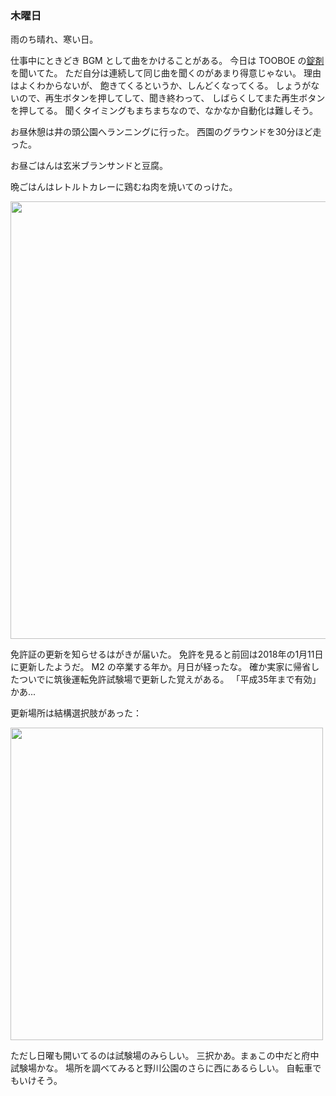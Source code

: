 ### 木曜日

雨のち晴れ、寒い日。

仕事中にときどき BGM として曲をかけることがある。
今日は TOOBOE の[錠剤](https://www.youtube.com/watch?v=cRFSbeHXFwk)を聞いてた。
ただ自分は連続して同じ曲を聞くのがあまり得意じゃない。
理由はよくわからないが、 飽きてくるというか、しんどくなってくる。
しょうがないので、再生ボタンを押してして、聞き終わって、
しばらくしてまた再生ボタンを押してる。
聞くタイミングもまちまちなので、なかなか自動化は難しそう。

お昼休憩は井の頭公園へランニングに行った。
西園のグラウンドを30分ほど走った。

お昼ごはんは玄米ブランサンドと豆腐。

晩ごはんはレトルトカレーに鶏むね肉を焼いてのっけた。

<img src="https://i.imgur.com/gEO2pdw.jpg" width="700">

免許証の更新を知らせるはがきが届いた。
免許を見ると前回は2018年の1月11日に更新したようだ。
M2 の卒業する年か。月日が経ったな。
確か実家に帰省したついでに筑後運転免許試験場で更新した覚えがある。
「平成35年まで有効」かあ...

更新場所は結構選択肢があった：

<img src="https://i.imgur.com/e9ZdNOT.jpg" width="500">

ただし日曜も開いてるのは試験場のみらしい。
三択かあ。まぁこの中だと府中試験場かな。
場所を調べてみると野川公園のさらに西にあるらしい。
自転車でもいけそう。